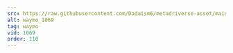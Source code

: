 ```yaml
---
src: https://raw.githubusercontent.com/Dadaism6/metadriverse-asset/main/script-waymo-output-newcompressed/waymo_1069.mp4
alt: waymo_1069
tag: waymo
vid: 1069
order: 110
---
```


